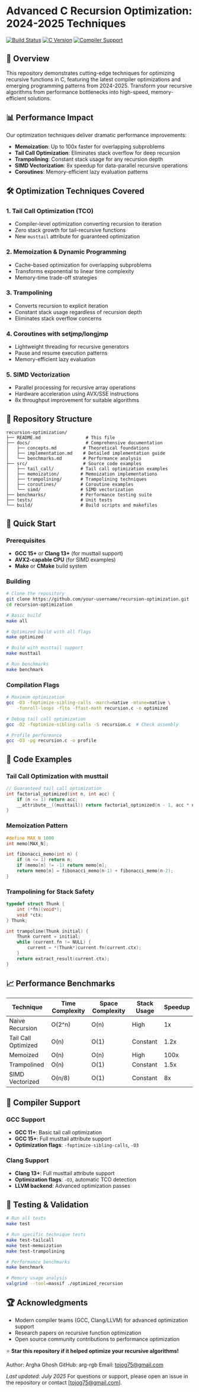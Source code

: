 # Advanced C Recursion Optimization: 2024-2025 Techniques

[![Build Status](https://img.shields.io/badge/build-passing-brightgreen.svg)](https://shields.io/)
[![C Version](https://img.shields.io/badge/C-C11%2B-blue.svg)](https://shields.io/)
[![Compiler Support](https://img.shields.io/badge/compiler-GCC%2015%2B%20%7C%20Clang%2013%2B-orange.svg)](https://shields.io/)

## 🚀 Overview

This repository demonstrates cutting-edge techniques for optimizing recursive functions in C, featuring the latest compiler optimizations and emerging programming patterns from 2024-2025. Transform your recursive algorithms from performance bottlenecks into high-speed, memory-efficient solutions.

## 📊 Performance Impact

Our optimization techniques deliver dramatic performance improvements:

- **Memoization**: Up to 100x faster for overlapping subproblems
- **Tail Call Optimization**: Eliminates stack overflow for deep recursion
- **Trampolining**: Constant stack usage for any recursion depth
- **SIMD Vectorization**: 8x speedup for data-parallel recursive operations
- **Coroutines**: Memory-efficient lazy evaluation patterns

## 🛠️ Optimization Techniques Covered

### 1. **Tail Call Optimization (TCO)**
- Compiler-level optimization converting recursion to iteration
- Zero stack growth for tail-recursive functions
- New `musttail` attribute for guaranteed optimization

### 2. **Memoization & Dynamic Programming**
- Cache-based optimization for overlapping subproblems
- Transforms exponential to linear time complexity
- Memory-time trade-off strategies

### 3. **Trampolining**
- Converts recursion to explicit iteration
- Constant stack usage regardless of recursion depth
- Eliminates stack overflow concerns

### 4. **Coroutines with setjmp/longjmp**
- Lightweight threading for recursive generators
- Pause and resume execution patterns
- Memory-efficient lazy evaluation

### 5. **SIMD Vectorization**
- Parallel processing for recursive array operations
- Hardware acceleration using AVX/SSE instructions
- 8x throughput improvement for suitable algorithms

## 📁 Repository Structure

```
recursion-optimization/
├── README.md                 # This file
├── docs/                     # Comprehensive documentation
│   ├── concepts.md          # Theoretical foundations
│   ├── implementation.md    # Detailed implementation guide
│   └── benchmarks.md        # Performance analysis
├── src/                     # Source code examples
│   ├── tail_call/          # Tail call optimization examples
│   ├── memoization/        # Memoization implementations
│   ├── trampolining/       # Trampolining techniques
│   ├── coroutines/         # Coroutine examples
│   └── simd/               # SIMD vectorization
├── benchmarks/             # Performance testing suite
├── tests/                  # Unit tests
└── build/                  # Build scripts and makefiles
```

## 🚦 Quick Start

### Prerequisites

- **GCC 15+** or **Clang 13+** (for musttail support)
- **AVX2-capable CPU** (for SIMD examples)
- **Make** or **CMake** build system

### Building

```bash
# Clone the repository
git clone https://github.com/your-username/recursion-optimization.git
cd recursion-optimization

# Basic build
make all

# Optimized build with all flags
make optimized

# Build with musttail support
make musttail

# Run benchmarks
make benchmark
```

### Compilation Flags

```bash
# Maximum optimization
gcc -O3 -foptimize-sibling-calls -march=native -mtune=native \
    -funroll-loops -flto -ffast-math recursion.c -o optimized

# Debug tail call optimization
gcc -O2 -foptimize-sibling-calls -S recursion.c  # Check assembly

# Profile performance
gcc -O3 -pg recursion.c -o profile
```

## 📖 Code Examples

### Tail Call Optimization with musttail

```c
// Guaranteed tail call optimization
int factorial_optimized(int n, int acc) {
    if (n <= 1) return acc;
    __attribute__((musttail)) return factorial_optimized(n - 1, acc * n);
}
```

### Memoization Pattern

```c
#define MAX_N 1000
int memo[MAX_N];

int fibonacci_memo(int n) {
    if (n <= 1) return n;
    if (memo[n] != -1) return memo[n];
    return memo[n] = fibonacci_memo(n-1) + fibonacci_memo(n-2);
}
```

### Trampolining for Stack Safety

```c
typedef struct Thunk {
    int (*fn)(void*);
    void *ctx;
} Thunk;

int trampoline(Thunk initial) {
    Thunk current = initial;
    while (current.fn != NULL) {
        current = *(Thunk*)current.fn(current.ctx);
    }
    return extract_result(current.ctx);
}
```

## 📈 Performance Benchmarks

| Technique | Time Complexity | Space Complexity | Stack Usage | Speedup |
|-----------|----------------|------------------|-------------|---------|
| Naive Recursion | O(2^n) | O(n) | High | 1x |
| Tail Call Optimized | O(n) | O(1) | Constant | 1.2x |
| Memoized | O(n) | O(n) | High | 100x |
| Trampolined | O(n) | O(1) | Constant | 1.5x |
| SIMD Vectorized | O(n/8) | O(1) | Constant | 8x |

## 🔧 Compiler Support

### GCC Support
- **GCC 11+**: Basic tail call optimization
- **GCC 15+**: Full musttail attribute support
- **Optimization flags**: `-foptimize-sibling-calls`, `-O3`

### Clang Support
- **Clang 13+**: Full musttail attribute support
- **Optimization flags**: `-O3`, automatic TCO detection
- **LLVM backend**: Advanced optimization passes

## 🧪 Testing & Validation

```bash
# Run all tests
make test

# Run specific technique tests
make test-tailcall
make test-memoization
make test-trampolining

# Performance benchmarks
make benchmark

# Memory usage analysis
valgrind --tool=massif ./optimized_recursion
```


## 🏆 Acknowledgments

- Modern compiler teams (GCC, Clang/LLVM) for advanced optimization support
- Research papers on recursive function optimization
- Open source community contributions to performance optimization


⭐ **Star this repository if it helped optimize your recursive algorithms!**

Author: Argha Ghosh
GitHub: arg-rgb
Email: tojog75@gmail.com

*Last updated: July 2025*
For questions or support, please open an issue in the repository or contact [tojog75@gmail.com].
